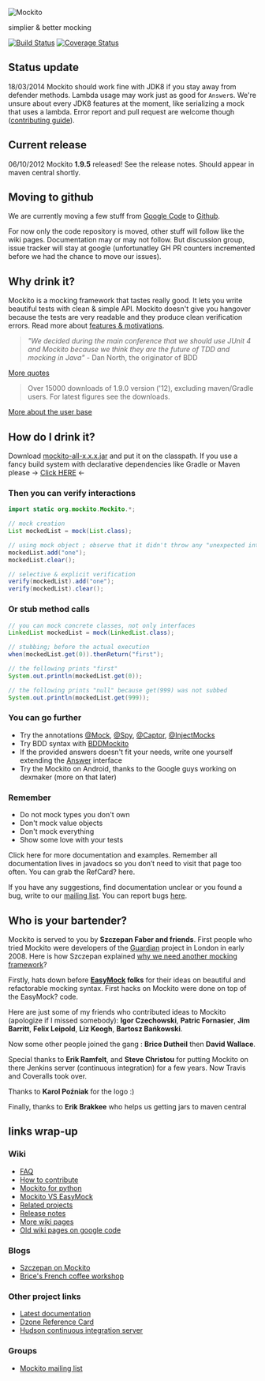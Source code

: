 ![Mockito](http://docs.mockito.googlecode.com/hg/latest/org/mockito/logo.jpg)
  
simplier & better mocking

[![Build Status](https://travis-ci.org/mockito/mockito.svg?branch=master)](https://travis-ci.org/mockito/mockito) [![Coverage Status](http://img.shields.io/coveralls/mockito/mockito/master.svg)](https://coveralls.io/r/mockito/mockito)

## Status update
18/03/2014 Mockito should work fine with JDK8 if you stay away from defender methods. Lambda usage may work just as good for `Answer`s. We're unsure about every JDK8 features at the moment, like serializing a mock that uses a lambda. Error report and pull request are welcome though ([contributing guide](https://github.com/mockito/mockito/wiki/How%20To%20Contribute)).

## Current release
06/10/2012 Mockito **1.9.5** released! See the release notes. Should appear in maven central shortly.

## Moving to github
We are currently moving a few stuff from [Google Code](https://code.google.com/p/mockito/) to [Github](https://github.com/mockito/mockito).

For now only the code repository is moved, other stuff will follow like the wiki pages. Documentation may or may not follow. But discussion group, issue tracker will stay at google (unfortunatley GH PR counters incremented before we had the chance to move our issues).

## Why drink it?
Mockito is a mocking framework that tastes really good. It lets you write beautiful tests with clean & simple API. Mockito doesn't give you hangover because the tests are very readable and they produce clean verification errors. Read more about [features & motivations](https://code.google.com/p/mockito/wiki/FeaturesAndMotivations).

> *"We decided during the main conference that we should use JUnit 4 and Mockito because we think they are the future of TDD and mocking in Java"* - Dan North, the originator of BDD

[More quotes](https://code.google.com/p/mockito/wiki/Quotes)

> Over 15000 downloads of 1.9.0 version ('12), excluding maven/Gradle users. For latest figures see the downloads.

[More about the user base](https://code.google.com/p/mockito/wiki/UserBase)

## How do I drink it?

Download [mockito-all-x.x.x.jar](http://code.google.com/p/mockito/downloads/list) and put it on the classpath. If you use a fancy build system with declarative dependencies like Gradle or Maven please -> [Click HERE](https://code.google.com/p/mockito/wiki/DeclaringMockitoDependency) <-

### Then you can verify interactions

```java
import static org.mockito.Mockito.*;

// mock creation
List mockedList = mock(List.class);

// using mock object ; observe that it didn't throw any "unexpected interaction exception" exception
mockedList.add("one");
mockedList.clear();

// selective & explicit verification
verify(mockedList).add("one");
verify(mockedList).clear();
```

### Or stub method calls

```java
// you can mock concrete classes, not only interfaces
LinkedList mockedList = mock(LinkedList.class);

// stubbing; before the actual execution
when(mockedList.get(0)).thenReturn("first");

// the following prints "first"
System.out.println(mockedList.get(0));

// the following prints "null" because get(999) was not subbed
System.out.println(mockedList.get(999));
```

### You can go further

* Try the annotations [@Mock](http://docs.mockito.googlecode.com/hg/latest/org/mockito/Mock.html), [@Spy](http://docs.mockito.googlecode.com/hg/latest/org/mockito/Spy.html), [@Captor](http://docs.mockito.googlecode.com/hg/latest/org/mockito/Captor.html), [@InjectMocks](http://docs.mockito.googlecode.com/hg/latest/org/mockito/InjectMocks.html)
* Try BDD syntax with [BDDMockito](http://docs.mockito.googlecode.com/hg/latest/org/mockito/BDDMockito.html)
* If the provided answers doesn't fit your needs, write one yourself extending the [Answer](http://docs.mockito.googlecode.com/hg/latest/org/mockito/stubbing/Answer.html) interface
* Try the Mockito on Android, thanks to the Google guys working on dexmaker (more on that later)

### Remember

* Do not mock types you don't own
* Don't mock value objects
* Don't mock everything
* Show some love with your tests

Click here for more documentation and examples. Remember all documentation lives in javadocs so you don’t need to visit that page too often. You can grab the RefCard? here.

If you have any suggestions, find documentation unclear or you found a bug, write to our [mailing list](http://groups.google.com/group/mockito). You can report bugs [here](http://code.google.com/p/mockito/issues/list).

## Who is your bartender?
Mockito is served to you by **Szczepan Faber and friends**. First people who tried Mockito were developers of the [Guardian](http://guardian.co.uk/) project in London in early 2008. Here is how Szczepan explained [why we need another mocking framework](http://monkeyisland.pl/2008/01/14/mockito)?

Firstly, hats down before **[EasyMock](http://easymock.org/) folks** for their ideas on beautiful and refactorable mocking syntax. First hacks on Mockito were done on top of the EasyMock? code.

Here are just some of my friends who contributed ideas to Mockito (apologize if I missed somebody): **Igor Czechowski**, **Patric Fornasier**, **Jim Barritt**, **Felix Leipold**, **Liz Keogh**, **Bartosz Bańkowski**.

Now some other people joined the gang : **Brice Dutheil** then **David Wallace**.

Special thanks to **Erik Ramfelt**, and **Steve Christou** for putting Mockito on there Jenkins server (continuous integration) for a few years. Now Travis and Coveralls took over.

Thanks to **Karol Poźniak** for the logo :)

Finally, thanks to **Erik Brakkee** who helps us getting jars to maven central

## links wrap-up

### Wiki
* [FAQ](https://github.com/mockito/mockito/wiki/FAQ)
* [How to contribute](https://github.com/mockito/mockito/wiki/How%20To%20Contribute)
* [Mockito for python](https://code.google.com/p/mockito/wiki/MockitoForPython)
* [Mockito VS EasyMock](https://code.google.com/p/mockito/wiki/MockitoVSEasyMock)
* [Related projects](https://code.google.com/p/mockito/wiki/RelatedProjects)
* [Release notes](https://github.com/mockito/mockito/wiki/Release%20Notes)
* [More wiki pages](https://github.com/mockito/mockito/wiki)
* [Old wiki pages on google code](https://code.google.com/p/mockito/w/list)

### Blogs
* [Szczepan on Mockito](http://monkeyisland.pl/category/mockito)
* [Brice's French coffee workshop](http://blog.arkey.fr/)

### Other project links
* [Latest documentation](http://docs.mockito.googlecode.com/hg/latest/org/mockito/Mockito.html)
* [Dzone Reference Card](http://refcardz.dzone.com/refcardz/mockito)
* [Hudson continuous integration server](http://hudsonci-oss.org/view/Mockito/job/Mockito)

### Groups
* [Mockito mailing list](http://groups.google.com/group/mockito)
